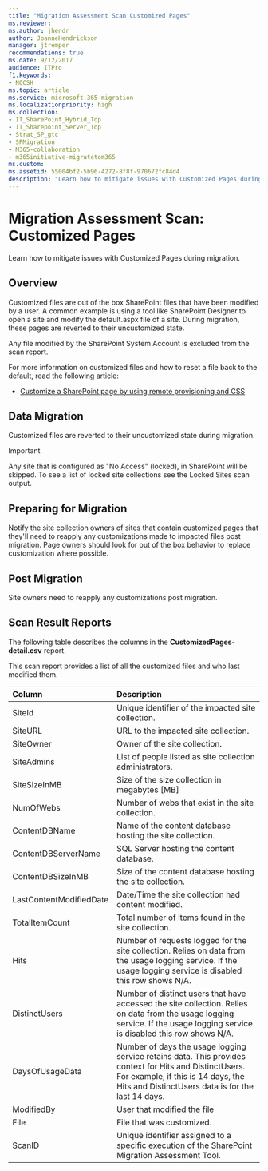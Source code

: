```yaml
---
title: "Migration Assessment Scan Customized Pages"
ms.reviewer: 
ms.author: jhendr
author: JoanneHendrickson
manager: jtremper
recommendations: true
ms.date: 9/12/2017
audience: ITPro
f1.keywords:
- NOCSH
ms.topic: article
ms.service: microsoft-365-migration
ms.localizationpriority: high
ms.collection:
- IT_SharePoint_Hybrid_Top
- IT_Sharepoint_Server_Top
- Strat_SP_gtc
- SPMigration
- M365-collaboration
- m365initiative-migratetom365
ms.custom:
ms.assetid: 55004bf2-5b96-4272-8f8f-970672fc84d4
description: "Learn how to mitigate issues with Customized Pages during migration."
---
```


# Migration Assessment Scan: Customized Pages

Learn how to mitigate issues with Customized Pages during migration.
  
## Overview

Customized files are out of the box SharePoint files that have been modified by a user. A common example is using a tool like SharePoint Designer to open a site and modify the default.aspx file of a site. During migration, these pages are reverted to their uncustomized state.
  
Any file modified by the SharePoint System Account is excluded from the scan report.
  
For more information on customized files and how to reset a file back to the default, read the following article:
  
- [Customize a SharePoint page by using remote provisioning and CSS](/sharepoint/dev/solution-guidance/customize-a-sharepoint-page-by-using-remote-provisioning-and-css)
    
## Data Migration

Customized files are reverted to their uncustomized state during migration.
  
> [!IMPORTANT]
> Any site that is configured as "No Access" (locked), in SharePoint will be skipped. To see a list of locked site collections see the Locked Sites scan output.
  
## Preparing for Migration

Notify the site collection owners of sites that contain customized pages that they'll need to reapply any customizations made to impacted files post migration. Page owners should look for out of the box behavior to replace customization where possible.
  
## Post Migration

Site owners need to reapply any customizations post migration.
  
## Scan Result Reports

The following table describes the columns in the **CustomizedPages-detail.csv** report. 
  
This scan report provides a list of all the customized files and who last modified them.
  
|**Column**|**Description**|
|:-----|:-----|
|SiteId  <br/> |Unique identifier of the impacted site collection.  <br/> |
|SiteURL  <br/> |URL to the impacted site collection.  <br/> |
|SiteOwner  <br/> |Owner of the site collection.  <br/> |
|SiteAdmins  <br/> |List of people listed as site collection administrators.  <br/> |
|SiteSizeInMB  <br/> |Size of the size collection in megabytes [MB]  <br/> |
|NumOfWebs  <br/> |Number of webs that exist in the site collection.  <br/> |
|ContentDBName  <br/> |Name of the content database hosting the site collection.  <br/> |
|ContentDBServerName  <br/> |SQL Server hosting the content database.  <br/> |
|ContentDBSizeInMB  <br/> |Size of the content database hosting the site collection.  <br/> |
|LastContentModifiedDate  <br/> |Date/Time the site collection had content modified.  <br/> |
|TotalItemCount  <br/> |Total number of items found in the site collection.  <br/> |
|Hits  <br/> |Number of requests logged for the site collection. Relies on data from the usage logging service. If the usage logging service is disabled this row shows N/A.  <br/> |
|DistinctUsers  <br/> |Number of distinct users that have accessed the site collection. Relies on data from the usage logging service. If the usage logging service is disabled this row shows N/A.  <br/> |
|DaysOfUsageData  <br/> |Number of days the usage logging service retains data. This provides context for Hits and DistinctUsers. For example, if this is 14 days, the Hits and DistinctUsers data is for the last 14 days.  <br/> |
|ModifiedBy  <br/> |User that modified the file  <br/> |
|File  <br/> |File that was customized.  <br/> |
|ScanID  <br/> |Unique identifier assigned to a specific execution of the SharePoint Migration Assessment Tool.  <br/> |
